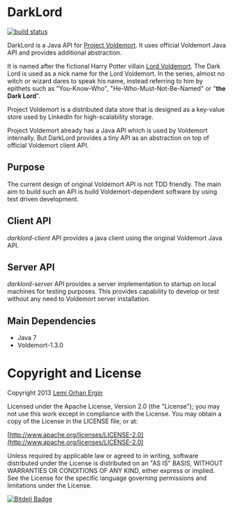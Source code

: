 DarkLord
========
[![build status](https://secure.travis-ci.org/lemiorhan/darklord.png)](http://travis-ci.org/lemiorhan/darklord)

DarkLord is a Java API for [Project Voldemort](http://www.project-voldemort.com/voldemort/). It uses official Voldemort Java API and provides additional abstraction.

It is named after the fictional Harry Potter villain [Lord Voldemort](http://en.wikipedia.org/wiki/Lord_Voldemort). The Dark Lord is used as a nick name for the Lord Voldemort. In the series, almost no witch or wizard dares to speak his name, instead referring to him by epithets such as "You-Know-Who", "He-Who-Must-Not-Be-Named" or "**the Dark Lord**".

Project Voldemort is a distributed data store that is designed as a key-value store used by LinkedIn for high-scalability storage.

Project Voldemort already has a Java API which is used by Voldemort internally. But DarkLord provides a tiny API as an abstraction on top of official Voldemort client API.

Purpose
-------

The current design of original Voldemort API is not TDD friendly. The main aim to build such an API is build Voldemort-dependent software by using test driven development.

Client API
----------

*darklord-client* API provides a java client using the original Voldemort Java API.

Server API
----------

*darklord-server* API provides a server implementation to startup on local machines for testing purposes. This provides capability to develop or test without any need to Voldemort server installation.

Main Dependencies
-----------------
* Java 7
* Voldemort-1.3.0 

Copyright and License
=====================
Copyright 2013 [Lemi Orhan Ergin](http://www.lemiorhanergin.com)

Licensed under the Apache License, Version 2.0 (the "License"); you may not use this work except in compliance with the License. You may obtain a copy of the License in the LICENSE file, or at:

[http://www.apache.org/licenses/LICENSE-2.0](http://www.apache.org/licenses/LICENSE-2.0)

Unless required by applicable law or agreed to in writing, software distributed under the License is distributed on an "AS IS" BASIS, WITHOUT WARRANTIES OR CONDITIONS OF ANY KIND, either express or implied. See the License for the specific language governing permissions and limitations under the License.




[![Bitdeli Badge](https://d2weczhvl823v0.cloudfront.net/lemiorhan/darklord/trend.png)](https://bitdeli.com/free "Bitdeli Badge")

